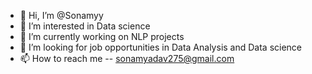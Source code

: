 - 👋 Hi, I’m @Sonamyy
- 👀 I’m interested in Data science
- 🌱 I’m currently working on NLP projects
- 💞️ I’m looking for job opportunities in Data Analysis and Data science
- 📫 How to reach me -- sonamyadav275@gmail.com

<!---
Sonamyy/Sonamyy is a ✨ special ✨ repository because its `README.md` (this file) appears on your GitHub profile.
You can click the Preview link to take a look at your changes.
--->
